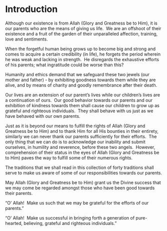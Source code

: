 Introduction
============

Although our existence is from Allah (Glory and Greatness be to Him), it
is our parents who are the means of giving us life.  We are an offshoot
of their existence and a fruit of the garden of their unparalleled
affection, training, love and sentiments. 

When the forgetful human being grows up to become big and strong and
comes to acquire a certain credibility (in life), he forgets the period
wherein he was weak and lacking in strength.  He disregards the
exhaustive efforts of his parents; what ingratitude could be worse than
this?

Humanity and ethics demand that we safeguard these two jewels (our
mother and father) - by exhibiting goodness towards them while they are
alive, and by means of charity and goodly remembrance after their
death. 

Our lives are an extension of our parent’s lives while our children’s
lives are a continuation of ours.  Our good behavior towards our parents
and our exhibition of kindness towards them shall cause our children to
grow up as grateful and righteous individuals.  They shall behave with
us just as we have behaved with our own parents.

Just as it is beyond our means to fulfill the rights of Allah (Glory and
Greatness be to Him) and to thank Him for all His bounties in their
entirety, similarly we can never thank our parents sufficiently for
their efforts.  The only thing that we can do is to acknowledge our
inability and submit ourselves, in humility and reverence, before these
two angels.  However, comprehension of their status in the eyes of Allah
(Glory and Greatness be to Him) paves the way to fulfill some of their
numerous rights.

The traditions that we shall read in this collection of forty traditions
shall serve to make us aware of some of our responsibilities towards our
parents.

May Allah (Glory and Greatness be to Him) grant us the Divine success
that we may come be regarded amongst those who have been good towards
their parents.

“O’ Allah!  Make us such that we may be grateful for the efforts of our
parents.”

“O’ Allah!  Make us successful in bringing forth a generation of
pure-hearted, believing, grateful and righteous individuals.”


